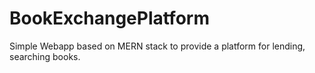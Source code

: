 # BookExchangePlatform
Simple Webapp based on MERN stack to provide a platform for lending, searching books.
